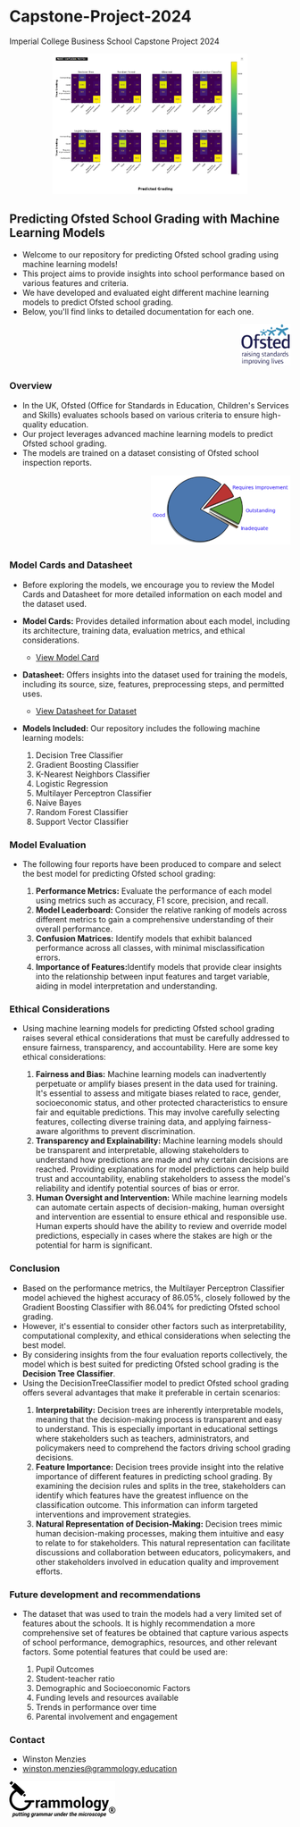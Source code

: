 # Capstone-Project-2024
Imperial College Business School Capstone Project 2024
<div align="center">
	<img style="width:350px" src="https://github.com/wrm65/Capstone-Project-2024/blob/main/images/confusion_matrix.png">
</div>

## Predicting Ofsted School Grading with Machine Learning Models
- Welcome to our repository for predicting Ofsted school grading using machine learning models! 
- This project aims to provide insights into school performance based on various features and criteria. 
- We have developed and evaluated eight different machine learning models to predict Ofsted school grading. 
- Below, you'll find links to detailed documentation for each one.

<div align="right">
  <img style="width:90px" src="https://github.com/wrm65/Capstone-Project-2024/blob/main/images/ofsted-logo.png">
</div>

### Overview
- In the UK, Ofsted (Office for Standards in Education, Children's Services and Skills) evaluates schools based on various criteria to ensure high-quality education. 
- Our project leverages advanced machine learning models to predict Ofsted school grading.
- The models are trained on a dataset consisting of Ofsted school inspection reports.

<div align="right">
  <img style="width:250px" src="https://github.com/wrm65/Capstone-Project-2024/blob/main/images/pie_chart.png">
</div>


### Model Cards and Datasheet
- Before exploring the models, we encourage you to review the Model Cards and Datasheet for more detailed information on each model and the dataset used.

- **Model Cards:** Provides detailed information about each model, including its architecture, training data, evaluation metrics, and ethical considerations.

   <p>
   
     - [View Model Card](https://github.com/wrm65/Capstone-Project-2024/blob/main/docs/model_card.md)
   
   </p>

- **Datasheet:** Offers insights into the dataset used for training the models, including its source, size, features, preprocessing steps, and permitted uses.

   <p>
   
     - [View Datasheet for Dataset](https://github.com/wrm65/Capstone-Project-2024/blob/main/docs/datasheet.md)
   
   </p>

- **Models Included:** Our repository includes the following machine learning models:

   <p>
    <ol type="1">
    <li>Decision Tree Classifier</li>
    <li>Gradient Boosting Classifier</li>
    <li>K-Nearest Neighbors Classifier</li>
    <li>Logistic Regression</li>
    <li>Multilayer Perceptron Classifier</li>
    <li>Naive Bayes</li>
    <li>Random Forest Classifier</li>
    <li>Support Vector Classifier</li>
    </ol>
   </p>

### Model Evaluation
- The following four reports have been produced to compare and select the best model for predicting Ofsted school grading:
   <p>
    <ol type="1">
    <li><b>Performance Metrics:</b> Evaluate the performance of each model using metrics such as accuracy, F1 score, precision, and recall.</li>
    <li><b>Model Leaderboard:</b> Consider the relative ranking of models across different metrics to gain a comprehensive understanding of their overall performance.</li>
    <li><b>Confusion Matrices:</b> Identify models that exhibit balanced performance across all classes, with minimal misclassification errors.</li>
    <li><b>Importance of Features:</b>Identify models that provide clear insights into the relationship between input features and target variable, aiding in model interpretation and understanding.</li>
    </ol>
   </p>

### Ethical Considerations
- Using machine learning models for predicting Ofsted school grading raises several ethical considerations that must be carefully addressed to ensure fairness, transparency, and accountability. Here are some key ethical considerations:
   <p>
    <ol type="1">
    <li><b>Fairness and Bias:</b> Machine learning models can inadvertently perpetuate or amplify biases present in the data used for training. It's essential to assess and mitigate biases related to race, gender, socioeconomic status, and other protected characteristics to ensure fair and equitable predictions. This may involve carefully selecting features, collecting diverse training data, and applying fairness-aware algorithms to prevent discrimination.</li>
    <li><b>Transparency and Explainability:</b> Machine learning models should be transparent and interpretable, allowing stakeholders to understand how predictions are made and why certain decisions are reached. Providing explanations for model predictions can help build trust and accountability, enabling stakeholders to assess the model's reliability and identify potential sources of bias or error.</li>
    <li><b>Human Oversight and Intervention:</b> While machine learning models can automate certain aspects of decision-making, human oversight and intervention are essential to ensure ethical and responsible use. Human experts should have the ability to review and override model predictions, especially in cases where the stakes are high or the potential for harm is significant.</li>
    </ol>
   </p>

### Conclusion
- Based on the performance metrics, the Multilayer Perceptron Classifier model achieved the highest accuracy of 86.05%, closely followed by the Gradient Boosting Classifier with 86.04% for predicting Ofsted school grading. 
- However, it's essential to consider other factors such as interpretability, computational complexity, and ethical considerations when selecting the best model.
- By considering insights from the four evaluation reports collectively, the model which is best suited for predicting Ofsted school grading is the <b>Decision Tree Classifier</b>.
- Using the DecisionTreeClassifier model to predict Ofsted school grading offers several advantages that make it preferable in certain scenarios:
   <p>
    <ol type="1">
    <li><b>Interpretability:</b> Decision trees are inherently interpretable models, meaning that the decision-making process is transparent and easy to understand. This is especially important in educational settings where stakeholders such as teachers, administrators, and policymakers need to comprehend the factors driving school grading decisions.</li>
    <li><b>Feature Importance:</b> Decision trees provide insight into the relative importance of different features in predicting school grading. By examining the decision rules and splits in the tree, stakeholders can identify which features have the greatest influence on the classification outcome. This information can inform targeted interventions and improvement strategies.</li>
    <li><b>Natural Representation of Decision-Making:</b> Decision trees mimic human decision-making processes, making them intuitive and easy to relate to for stakeholders. This natural representation can facilitate discussions and collaboration between educators, policymakers, and other stakeholders involved in education quality and improvement efforts.</li>
    </ol>
   </p>


### Future development and recommendations
- The dataset that was used to train the models had a very limited set of features about the schools. It is highly recommendation a more comprehensive set of features be obtained that capture various aspects of school performance, demographics, resources, and other relevant factors. Some potential features that could be used are:
   <p>
    <ol type="1">
    <li>Pupil Outcomes</li>
    <li>Student-teacher ratio</li>
    <li>Demographic and Socioeconomic Factors</li>
    <li>Funding levels and resources available</li>
    <li>Trends in performance over time</li>
    <li>Parental involvement and engagement</li>
    </ol>
   </p>

    
### Contact

- Winston Menzies
- winston.menzies@grammology.education
<div align="left">
  <img src="https://github.com/wrm65/Capstone-Project-2024/blob/main/images/email_logo-01_190x65.png">
</div>
